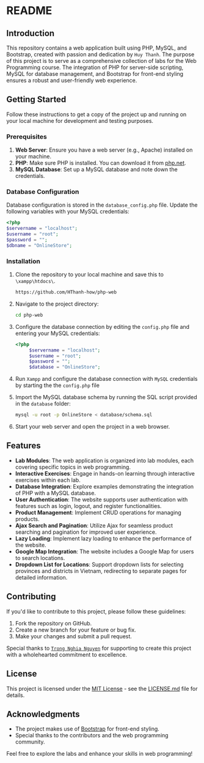 # README

## Introduction

This repository contains a web application built using PHP, MySQL, and Bootstrap, created with passion and dedication by `Huy Thanh`. The purpose of this project is to serve as a comprehensive collection of labs for the Web Programming course. The integration of PHP for server-side scripting, MySQL for database management, and Bootstrap for front-end styling ensures a robust and user-friendly web experience.

## Getting Started

Follow these instructions to get a copy of the project up and running on your local machine for development and testing purposes.

### Prerequisites

1. **Web Server**: Ensure you have a web server (e.g., Apache) installed on your machine.
2. **PHP**: Make sure PHP is installed. You can download it from [php.net](https://www.php.net/downloads.php).
3. **MySQL Database**: Set up a MySQL database and note down the credentials.

### Database Configuration

Database configuration is stored in the `database_config.php` file. Update the following variables with your MySQL credentials:

```php
<?php
$servername = "localhost";
$username = "root";
$password = "";
$dbname = "OnlineStore";
```

### Installation

1. Clone the repository to your local machine and save this to `\xampp\htdocs\`.

   ```bash
   https://github.com/HThanh-how/php-web
   ```

2. Navigate to the project directory:

   ```bash
   cd php-web
   ```

3. Configure the database connection by editing the `config.php` file and entering your MySQL credentials:

   ```php
   <?php
        $servername = "localhost";
        $username = "root";
        $password = "";
        $database = "OnlineStore";
   ```

4. Run `Xampp` and configure the database connection with `MySQL` credentials by starting the the `config.php` file


5. Import the MySQL database schema by running the SQL script provided in the `database` folder:

   ```bash
   mysql -u root -p OnlineStore < database/schema.sql
   ```

6. Start your web server and open the project in a web browser.

## Features

- **Lab Modules**: The web application is organized into lab modules, each covering specific topics in web programming.
- **Interactive Exercises**: Engage in hands-on learning through interactive exercises within each lab.
- **Database Integration**: Explore examples demonstrating the integration of PHP with a MySQL database.
- **User Authentication**: The website supports user authentication with features such as login, logout, and register functionalities.
- **Product Management**: Implement CRUD operations for managing products.
- **Ajax Search and Pagination**: Utilize Ajax for seamless product searching and pagination for improved user experience.
- **Lazy Loading**: Implement lazy loading to enhance the performance of the website.
- **Google Map Integration**: The website includes a Google Map for users to search locations.
- **Dropdown List for Locations**: Support dropdown lists for selecting provinces and districts in Vietnam, redirecting to separate pages for detailed information.

## Contributing

If you'd like to contribute to this project, please follow these guidelines:

1. Fork the repository on GitHub.
2. Create a new branch for your feature or bug fix.
3. Make your changes and submit a pull request.

Special thanks to [`Trong Nghia Nguyen`](https://github.com/ngaymai) for supporting to create this project with a wholehearted commitment to excellence.

## License

This project is licensed under the [MIT License](LICENSE.md) - see the [LICENSE.md](LICENSE.md) file for details.

## Acknowledgments

- The project makes use of [Bootstrap](https://getbootstrap.com/) for front-end styling.
- Special thanks to the contributors and the web programming community.

Feel free to explore the labs and enhance your skills in web programming!